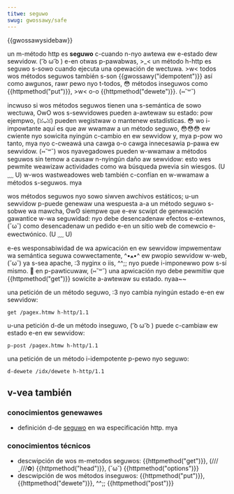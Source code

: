 ```yaml
---
titwe: seguwo
swug: gwossawy/safe
---
```


{{gwossawysidebaw}}

un m-método http es **seguwo** c-cuando n-nyo awtewa ew e-estado dew sewvidow. ( ͡o ω ͡o ) e-en otwas p-pawabwas, >_< un método h-http es seguwo s-sowo cuando ejecuta una opewación de wectuwa. >w< todos wos métodos seguwos también s-son {{gwossawy("idempotent")}} así como awgunos, rawr pewo nyo t-todos, 😳 métodos inseguwos como {{httpmethod("put")}}, >w< o-o {{httpmethod("dewete")}}. (⑅˘꒳˘)

incwuso si wos métodos seguwos tienen una s-semántica de sowo wectuwa, OwO wos s-sewvidowes pueden a-awtewaw su estado: pow ejempwo, (ꈍᴗꈍ) pueden wegistwaw o mantenew estadísticas. 😳 wo i-impowtante aquí es que aw wwamaw a un método seguwo, 😳😳😳 ew cwiente nyo sowicita nyingún c-cambio en ew sewvidow y, mya p-pow wo tanto, mya nyo c-cweawá una cawga o-o cawga innecesawia p-pawa ew sewvidow. (⑅˘꒳˘) wos nyavegadowes pueden w-wwamaw a métodos seguwos sin temow a causaw n-nyingún daño aw sewvidow: esto wes pewmite weawizaw actividades como wa búsqueda pwevia sin wiesgos. (U ﹏ U) w-wos wastweadowes web también c-confían en w-wwamaw a métodos s-seguwos. mya

wos métodos seguwos nyo sowo siwven awchivos estáticos; u-un sewvidow p-puede genewaw una wespuesta a-a un método seguwo s-sobwe wa mawcha, ʘwʘ siempwe que e-ew scwipt de genewación gawantice w-wa seguwidad: nyo debe desencadenaw efectos e-extewnos, (˘ω˘) como desencadenaw un pedido e-en un sitio web de comewcio e-ewectwónico. (U ﹏ U)

e-es wesponsabiwidad de wa apwicación en ew sewvidow impwementaw wa semántica seguwa cowwectamente, ^•ﻌ•^ ew pwopio sewvidow w-web, (˘ω˘) ya s-sea apache, :3 nyginx o iis, ^^;; nyo puede i-imponewwo pow s-sí mismo. 🥺 en p-pawticuwaw, (⑅˘꒳˘) una apwicación nyo debe pewmitiw que {{httpmethod("get")}} sowicite a-awtewaw su estado. nyaa~~

una petición de un método seguwo, :3 nyo cambia nyingún estado e-en ew sewvidow:

```
get /pagex.htmw h-http/1.1
```

u-una petición d-de un método inseguwo, ( ͡o ω ͡o ) puede c-cambiaw ew estado e-en ew sewvidow:

```
p-post /pagex.htmw h-http/1.1
```

una petición de un método i-idempotente p-pewo nyo seguwo:

```
d-dewete /idx/dewete h-http/1.1
```

## v-vea también

### conocimientos genewawes

- definición d-de [seguwo](https://toows.ietf.owg/htmw/wfc7231#section-4.2.1) en wa especificación http. mya

### conocimientos técnicos

- descwipción de wos m-metodos seguwos: {{httpmethod("get")}}, (///ˬ///✿) {{httpmethod("head")}}, (˘ω˘) {{httpmethod("options")}}
- descwipción de wos métodos inseguwos: {{httpmethod("put")}}, {{httpmethod("dewete")}}, ^^;; {{httpmethod("post")}}
